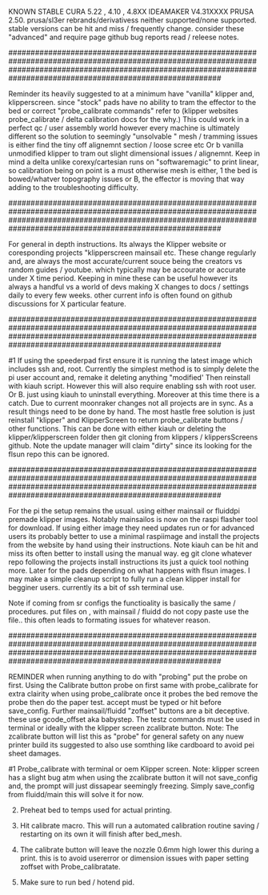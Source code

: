 
KNOWN STABLE CURA 5.22 , 4.10 , 4.8XX 
IDEAMAKER V4.31XXXX 
PRUSA 2.50. 
prusa/sl3er rebrands/derivativess neither supported/none supported. stable versions can be hit and miss / frequently change. consider these "advanced" and require page github bug reports read / releese notes.  

########################################################################################################################################################################################################################

Reminder its heavily suggested to at a minimum have "vanilla" klipper and, klipperscreen. since "stock" pads have no ability to tram the effector to the bed or correct "probe_calibrate commands" refer to (klipper websites probe_calibrate / delta calibration docs for the why.)   This could work in a perfect qc / user assembly world  however every machine is ultimately different so the solution to seemingly "unsolvable " mesh / tramming issues is either find the tiny off alignemnt section / loose scree etc Or b vanilla unmodified klipper to tram out slight dimensional issues / alignemnt. Keep  in mind a delta unlike corexy/cartesian runs on "softwaremagic" to print linear, so calibration being on point is a must otherwise mesh is either, 1 the bed is bowed/whatver topography issues or B, the effector is moving that way adding to the troubleshooting difficulty.   

########################################################################################################################################################################################################################

For general in depth instructions. Its always the Klipper website or coresponding projects "klipperscreen mainsail etc. These change regularly and, are always the most accurate/current souce being the creators vs random guides / youtube. which typically may be accourate or accurate under X time period.  Keeping in mine these can be useful however its always a handful vs a world of devs making X changes to docs / settings daily to every few weeks. other current info is often found on github discussions for X particular feature.  


########################################################################################################################################################################################################################

#1 If using the speederpad first ensure it is running the latest image which includes ssh and, root. Currently the simplest method is to simply delete the pi user account
and, remake it deleting anything "modified' Then reinstall with kiauh script. However this will also require enabling ssh with root user. Or B. just using kiauh to uninstall
everything. Moreover at this time there is a catch. Due to current moonraker changes not all projects are in sync. As a result things need to be done by hand. The most hastle free solution is just reinstall "klipper" and KlipperScreen to return probe_calibrate buttons / other functions. This can be done with either kiauh or deleting the klipper/klipperscreen folder then git cloning from klippers / klippersScreens github. Note the update manager will claim "dirty" since its looking for the flsun repo this can be ignored.  

########################################################################################################################################################################################################################

For the pi the setup remains the usual. using either mainsail or fluiddpi premade klipper images. Notably mainsailos is now on the raspi flasher tool for download. 
 If using either image they need updates run or for advanced users its probably better to use a minimal raspiimage and install the projects from the website by hand using their 
instructions. Note kiauh can be hit and miss its often better to install using the manual way. eg  git clone whatever repo following the projects install instructions its just a quick tool nothing more. 
Later for the pads depending on what happens with flsun images. I may make a simple cleanup script to fully run a clean klipper install for begginer users. currently its a bit of ssh terminal use.  

Note if coming from sr configs the functioality is basically the same / procedures. 
put files on , with mainsail / fluidd do not copy paste use the file.. this often leads to formating issues for whatever reason. 

########################################################################################################################################################################################################################

REMINDER when running anything to do with "probing" put the probe on first. Using the Calibrate button probe on first same with probe_calibrate 
for extra clairity when using probe_calibrate once it probes the bed remove the probe then do the paper test. accept must be typed or hit before 
save_config. Further mainsail/fluidd "zoffset" buttons are a bit deceptive. these use gcode_offset aka babystep.  The testz commands must be used in terminal or ideally with the klipper screen zcalibrate button. Note: The zcalibrate button will list this as "probe" for general safety on any nuew printer build its suggested to also use somthing like cardboard to avoid pei sheet damages. 

#1 Probe_calibrate with terminal or oem Klipper screen. Note: klipper screen has a slight bug atm when using the zcalibrate button it will not save_config and, the prompt will just dissapear seemingly freezing. Simply save_config from fluidd/main this will solve it for now. 

2. Preheat bed to temps used for actual printing. 

3. Hit calibrate macro. This will run a automated calibration routine saving / restarting on its own it will finish after bed_mesh. 

4. The calibrate button will leave the nozzle 0.6mm high lower this during a print. this is to avoid usererror or dimension issues with paper setting zoffset with Probe_calibratate. 

5. Make sure to run bed / hotend pid. 

